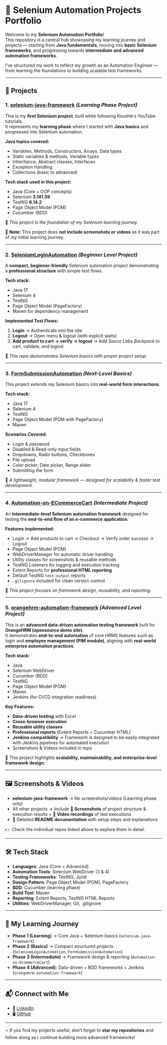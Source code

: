 # 🚀 Selenium Automation Projects Portfolio

Welcome to my **Selenium Automation Portfolio**!  
This repository is a central hub showcasing my learning journey and projects — starting from **Java fundamentals**, moving into **basic Selenium frameworks**, and progressing towards **intermediate and advanced automation frameworks**.  

I’ve structured my work to reflect my growth as an Automation Engineer — from learning the foundations to building scalable test frameworks.  

---

## 📌 Projects

### 1. [selenium-java-framework](https://github.com/AbarnaSelv/selenium-java-framework) _(Learning Phase Project)_
This is my **first Selenium project**, built while following Koushik’s YouTube tutorials.  
It represents my **learning phase** where I started with **Java basics** and progressed into Selenium automation.

**Java topics covered:**
- Variables, Methods, Constructors, Arrays, Data types  
- Static variables & methods, Variable types  
- Inheritance, Abstract classes, Interfaces  
- Exception Handling  
- Collections (basic to advanced)  

**Tech stack used in this project:**
- Java (Core + OOP concepts)  
- Selenium **3.141.59**  
- TestNG **6.14.2**  
- Page Object Model (POM)  
- Cucumber (BDD)  

📌 *This project is the foundation of my Selenium learning journey.*  

📌 **Note:** This project does **not include screenshots or videos** as it was part of my initial learning journey.

---

### 2. [SeleniumLoginAutomation](https://github.com/AbarnaSelv/SeleniumLoginAutomation) _(Beginner Level Project)_
A **compact, beginner-friendly** Selenium automation project demonstrating a **professional structure** with simple test flows.  

**Tech stack:**
- Java 17  
- Selenium 4  
- TestNG  
- Page Object Model (PageFactory)  
- Maven for dependency management  

**Implemented Test Flows:**
1. **Login** → Authenticate into the site  
2. **Logout** → Open menu & logout (with explicit waits)  
3. **Add product to cart → verify → logout** → Add *Sauce Labs Backpack* to cart, validate, and logout  

📌 *This repo demonstrates Selenium basics with proper project setup.*  

---

### 3. [FormSubmissionAutomation](https://github.com/AbarnaSelv/FormSubmissionAutomation) _(Next-Level Basics)_
This project extends my Selenium basics into **real-world form interactions**.  

**Tech stack:**
- Java 17  
- Selenium 4  
- TestNG  
- Page Object Model (POM with PageFactory)  
- Maven  

**Scenarios Covered:**
- Login & password  
- Disabled & Read-only input fields  
- Dropdowns, Radio buttons, Checkboxes  
- File upload  
- Color picker, Date picker, Range slider  
- Submitting the form  

📌 *A lightweight, modular framework — designed for scalability & faster test development.*  

---

### 4. [Automation-on-ECommerceCart](https://github.com/AbarnaSelv/Automation-on-ECommerceCart) _(Intermediate Project)_
An **intermediate-level Selenium automation framework** designed for testing the **end-to-end flow of an e-commerce application**.  

**Features implemented:**
- Login → Add products to cart → Checkout → Verify order success → Logout  
- Page Object Model (POM)  
- WebDriverManager for automatic driver handling  
- Utility classes for screenshots & reusable methods  
- TestNG Listeners for logging and execution tracking  
- Extent Reports for **professional HTML reporting**  
- Default TestNG `test-output` reports  
- `.gitignore` included for clean version control  

📌 *This project focuses on framework design, reusability, and reporting.*  

---

### 5. [orangehrm-automation-framework](https://github.com/AbarnaSelv/orangehrm-automation-framework) _(Advanced Level Project)_
This is an **advanced data-driven automation testing framework** built for **OrangeHRM (opensource demo site)**.  
It demonstrates **end-to-end automation** of core HRMS features such as login and **employee management (PIM module)**, aligning with **real-world enterprise automation practices**.

**Tech stack:**
- Java  
- Selenium WebDriver  
- Cucumber (BDD)  
- TestNG  
- Page Object Model (POM)  
- Maven  
- Jenkins (for CI/CD integration readiness)  

**Key Features:**
- **Data-driven testing** with Excel  
- **Cross-browser execution**  
- **Reusable utility classes**  
- **Professional reports** (Extent Reports + Cucumber HTML)  
- **Jenkins compatibility** → Framework is designed to be easily integrated with Jenkins pipelines for automated execution  
- Screenshots & Videos included in repo  

📌 This project highlights **scalability, maintainability, and enterprise-level framework design**.


---

## 🖼️ Screenshots & Videos
- **selenium-java-framework** → No screenshots/videos (Learning phase only)  
- All other projects → Include 📸 **Screenshots** of project structure & execution results + 🎥 **Video recordings** of test executions  
- 📝 Detailed **README documentation** with setup steps and explanations  

👉 Check the individual repos linked above to explore them in detail.  

---

## 🛠️ Tech Stack
- **Languages**: Java (Core + Advanced)  
- **Automation Tools**: Selenium WebDriver (3 & 4)  
- **Testing Frameworks**: TestNG, JUnit  
- **Design Pattern**: Page Object Model (POM), PageFactory  
- **BDD**: Cucumber (learning phase)  
- **Build Tool**: Maven  
- **Reporting**: Extent Reports, TestNG HTML Reports  
- **Utilities**: WebDriverManager, Git, .gitignore  

---

## 🎯 My Learning Journey
- **Phase 1 (Learning)** → Core Java + Selenium basics (`selenium-java-framework`)  
- **Phase 2 (Basics)** → Compact structured projects (`SeleniumLoginAutomation`, `FormSubmissionAutomation`)  
- **Phase 3 (Intermediate)** → Framework design & reporting (`Automation-on-ECommerceCart`)  
- **Phase 4 (Advanced):** Data-driven + BDD frameworks + Jenkins (`orangehrm-automation-framework`)  
---

## 📬 Connect with Me
- 💼 [LinkedIn](https://www.linkedin.com/in/abarna03/)  
- 🖥️ [GitHub](https://github.com/AbarnaSelv)  

---

⭐ If you find my projects useful, don’t forget to **star my repositories** and follow along as I continue building more advanced frameworks!
